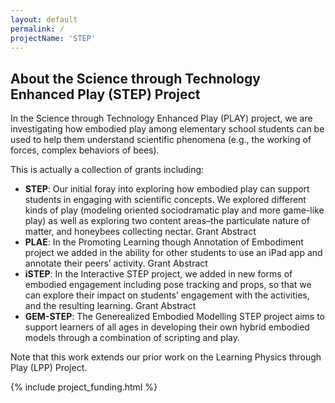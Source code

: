 ```yaml
---
layout: default
permalink: /
projectName: 'STEP'
---
```


## About the Science through Technology Enhanced Play (STEP) Project

In the Science through Technology Enhanced Play (PLAY) project, we are investigating how embodied play among elementary school students can be used to help them understand scientific phenomena (e.g., the working of forces, complex behaviors of bees).

This is actually a collection of grants including:

- **STEP**: Our initial foray into exploring how embodied play can support students in engaging with scientific concepts. We explored different kinds of play (modeling oriented sociodramatic play and more game-like play) as well as exploring two content areas–the particulate nature of matter, and honeybees collecting nectar.  Grant Abstract
- **PLAE**: In the Promoting Learning though Annotation of Embodiment project we added in the ability for other students to use an iPad app and annotate their peers’ activity.  Grant Abstract
- **iSTEP**: In the Interactive STEP project, we added in new forms of embodied engagement including pose tracking and props, so that we can explore their impact on students’ engagement with the activities, and the resulting learning.  Grant Abstract
- **GEM-STEP**: The Generealized Embodied Modelling STEP project aims to support learners of all ages in developing their own hybrid embodied models through a combination of scripting and play. 

Note that this work extends our prior work on the Learning Physics through Play (LPP) Project.

{% include project_funding.html %}
